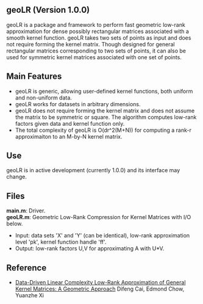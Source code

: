 ## geoLR (Version 1.0.0)
geoLR is a package and framework to perform fast geometric low-rank approximation for dense possibly rectangular matrices associated with a smooth kernel function. geoLR takes two sets of points as input and does not require forming the kernel matrix. Though designed for general rectangular matrices corresponding to two sets of points, it can also be used for symmetric kernel matrices associated with one set of points.


## Main Features
* geoLR is generic, allowing user-defined kernel functions, both uniform and non-uniform data. 
* geoLR works for datasets in arbitrary dimensions.
* geoLR does not require forming the kernel matrix and does not assume the matrix to be symmetric or square. The algorithm computes low-rank factors given data and kernel function only.
* The total complexity of geoLR is O(dr^2(M+N)) for computing a rank-r approximaiton to an M-by-N kernel matrix.

## Use
geoLR is in active development (currently 1.0.0) and its interface may change.

## Files
**main.m**: Driver.    
**geoLR.m**: Geometric Low-Rank Compression for Kernel Matrices with I/O below.

* Input: data sets 'X' and 'Y' (can be identical), low-rank approximation level 'pk', kernel function handle 'ff'.
* Output: low-rank factors U,V for approximating A with U*V.

## Reference
 -  [Data-Driven Linear Complexity Low-Rank Approximation of General Kernel Matrices: A Geometric Approach](https://arxiv.org/abs/2212.12674) Difeng Cai, Edmond Chow, Yuanzhe Xi
